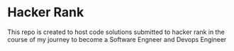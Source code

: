 # Hacker Rank
This repo is created to host code solutions 
submitted to hacker rank in the course of my
journey to become a Software Engneer and 
Devops Engineer
